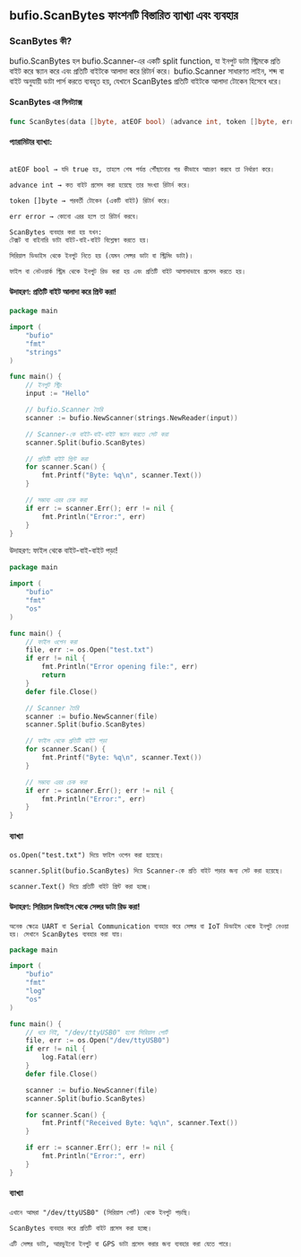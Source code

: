 ## bufio.ScanBytes ফাংশনটি বিস্তারিত ব্যাখ্যা এবং ব্যবহার
### ScanBytes কী?
bufio.ScanBytes হল bufio.Scanner-এর একটি split function, যা ইনপুট ডাটা স্ট্রিমকে প্রতি বাইট করে স্ক্যান করে এবং প্রতিটি বাইটকে আলাদা করে রিটার্ন করে।
bufio.Scanner সাধারণত লাইন, শব্দ বা বাইট অনুযায়ী ডাটা পার্স করতে ব্যবহৃত হয়, যেখানে ScanBytes প্রতিটি বাইটকে আলাদা টোকেন হিসেবে ধরে।

#### ScanBytes এর সিনট্যাক্স

```go
func ScanBytes(data []byte, atEOF bool) (advance int, token []byte, err error)
```
#### প্যারামিটার ব্যাখ্যা:
```data []byte → ইনপুট ডাটা স্ট্রিম (যে বাফার থেকে বাইট নেওয়া হবে)।

atEOF bool → যদি true হয়, তাহলে শেষ পর্যন্ত পৌঁছানোর পর কীভাবে আচরণ করবে তা নির্ধারণ করে।

advance int → কত বাইট প্রসেস করা হয়েছে তার সংখ্যা রিটার্ন করে।

token []byte → পরবর্তী টোকেন (একটি বাইট) রিটার্ন করে।

err error → কোনো এরর হলে তা রিটার্ন করবে।

ScanBytes ব্যবহার করা হয় যখন:
টেক্সট বা বাইনারি ডাটা বাইট-বাই-বাইট বিশ্লেষণ করতে হয়।

সিরিয়াল ডিভাইস থেকে ইনপুট নিতে হয় (যেমন সেন্সর ডাটা বা স্ট্রিমিং ডাটা)।

ফাইল বা নেটওয়ার্ক স্ট্রিম থেকে ইনপুট রিড করা হয় এবং প্রতিটি বাইট আলাদাভাবে প্রসেস করতে হয়।
```
#### উদাহরণ: প্রতিটি বাইট আলাদা করে প্রিন্ট করা!
```go
package main

import (
	"bufio"
	"fmt"
	"strings"
)

func main() {
	// ইনপুট স্ট্রিং
	input := "Hello"

	// bufio.Scanner তৈরি
	scanner := bufio.NewScanner(strings.NewReader(input))

	// Scanner-কে বাইট-বাই-বাইট স্ক্যান করতে সেট করা
	scanner.Split(bufio.ScanBytes)

	// প্রতিটি বাইট প্রিন্ট করা
	for scanner.Scan() {
		fmt.Printf("Byte: %q\n", scanner.Text())
	}

	// সম্ভাব্য এরর চেক করা
	if err := scanner.Err(); err != nil {
		fmt.Println("Error:", err)
	}
}
```
উদাহরণ: ফাইল থেকে বাইট-বাই-বাইট পড়া!

```go
package main

import (
	"bufio"
	"fmt"
	"os"
)

func main() {
	// ফাইল ওপেন করা
	file, err := os.Open("test.txt")
	if err != nil {
		fmt.Println("Error opening file:", err)
		return
	}
	defer file.Close()

	// Scanner তৈরি
	scanner := bufio.NewScanner(file)
	scanner.Split(bufio.ScanBytes)

	// ফাইল থেকে প্রতিটি বাইট পড়া
	for scanner.Scan() {
		fmt.Printf("Byte: %q\n", scanner.Text())
	}

	// সম্ভাব্য এরর চেক করা
	if err := scanner.Err(); err != nil {
		fmt.Println("Error:", err)
	}
}
```
#### ব্যাখ্যা
```
os.Open("test.txt") দিয়ে ফাইল ওপেন করা হয়েছে।

scanner.Split(bufio.ScanBytes) দিয়ে Scanner-কে প্রতি বাইট পড়ার জন্য সেট করা হয়েছে।

scanner.Text() দিয়ে প্রতিটি বাইট প্রিন্ট করা হচ্ছে।
```
#### উদাহরণ: সিরিয়াল ডিভাইস থেকে সেন্সর ডাটা রিড করা!
```
অনেক ক্ষেত্রে UART বা Serial Communication ব্যবহার করে সেন্সর বা IoT ডিভাইস থেকে ইনপুট নেওয়া হয়। সেখানে ScanBytes ব্যবহার করা যায়।
```

```go
package main

import (
	"bufio"
	"fmt"
	"log"
	"os"
)

func main() {
	// ধরে নিই, "/dev/ttyUSB0" হলো সিরিয়াল পোর্ট
	file, err := os.Open("/dev/ttyUSB0")
	if err != nil {
		log.Fatal(err)
	}
	defer file.Close()

	scanner := bufio.NewScanner(file)
	scanner.Split(bufio.ScanBytes)

	for scanner.Scan() {
		fmt.Printf("Received Byte: %q\n", scanner.Text())
	}

	if err := scanner.Err(); err != nil {
		fmt.Println("Error:", err)
	}
}
```
#### ব্যাখ্যা
```
এখানে আমরা "/dev/ttyUSB0" (সিরিয়াল পোর্ট) থেকে ইনপুট পড়ছি।

ScanBytes ব্যবহার করে প্রতিটি বাইট প্রসেস করা হচ্ছে।

এটি সেন্সর ডাটা, আরডুইনো ইনপুট বা GPS ডাটা প্রসেস করার জন্য ব্যবহার করা যেতে পারে।
```
